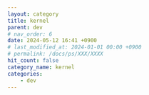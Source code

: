 ```yaml
---
layout: category
title: kernel
parent: dev
# nav_order: 6
date: 2024-05-12 16:41 +0900
# last_modified_at: 2024-01-01 00:00 +0900
# permalink: /docs/ps/XXX/XXXX
hit_count: false
category_name: kernel
categories:
    - dev
---
```


